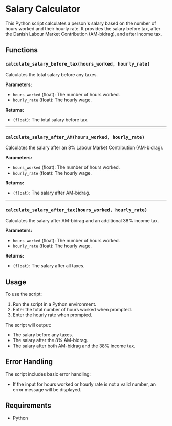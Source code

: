 # Salary Calculator

This Python script calculates a person's salary based on the number of hours worked and their hourly rate. It provides the salary before tax, after the Danish Labour Market Contribution (AM-bidrag), and after income tax.

## Functions

### `calculate_salary_before_tax(hours_worked, hourly_rate)`

Calculates the total salary before any taxes.

**Parameters:**
- `hours_worked` (float): The number of hours worked.
- `hourly_rate` (float): The hourly wage.

**Returns:**
- `(float)`: The total salary before tax.

---

### `calculate_salary_after_AM(hours_worked, hourly_rate)`

Calculates the salary after an 8% Labour Market Contribution (AM-bidrag).

**Parameters:**
- `hours_worked` (float): The number of hours worked.
- `hourly_rate` (float): The hourly wage.

**Returns:**
- `(float)`: The salary after AM-bidrag.

---

### `calculate_salary_after_tax(hours_worked, hourly_rate)`

Calculates the salary after AM-bidrag and an additional 38% income tax.

**Parameters:**
- `hours_worked` (float): The number of hours worked.
- `hourly_rate` (float): The hourly wage.

**Returns:**
- `(float)`: The salary after all taxes.

## Usage

To use the script:
1. Run the script in a Python environment.
2. Enter the total number of hours worked when prompted.
3. Enter the hourly rate when prompted.

The script will output:
- The salary before any taxes.
- The salary after the 8% AM-bidrag.
- The salary after both AM-bidrag and the 38% income tax.

## Error Handling

The script includes basic error handling:
- If the input for hours worked or hourly rate is not a valid number, an error message will be displayed.

## Requirements

- Python


